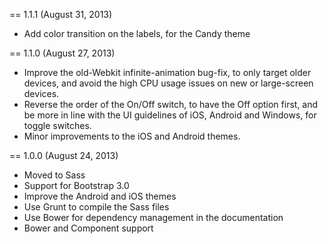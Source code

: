== 1.1.1 (August 31, 2013)

* Add color transition on the labels, for the Candy theme

== 1.1.0 (August 27, 2013)

* Improve the old-Webkit infinite-animation bug-fix, to only target older devices, and avoid the high CPU usage issues on new or large-screen devices.
* Reverse the order of the On/Off switch, to have the Off option first, and be more in line with the UI guidelines of iOS, Android and Windows, for toggle switches.
* Minor improvements to the iOS and Android themes.

== 1.0.0 (August 24, 2013)

* Moved to Sass
* Support for Bootstrap 3.0
* Improve the Android and iOS themes
* Use Grunt to compile the Sass files
* Use Bower for dependency management in the documentation
* Bower and Component support

